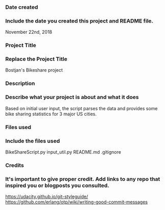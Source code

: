 ### Date created
### Include the date you created this project and README file.
November 22nd, 2018

### Project Title
### Replace the Project Title
Bostjan's Bikeshare project

### Description
### Describe what your project is about and what it does
Based on initial user input, the script parses the data and provides some bike sharing statistics for 3 major US cities.

### Files used
### Include the files used
BikeShareScript.py
input_util.py
README.md
.gitignore

### Credits
### It's important to give proper credit. Add links to any repo that inspired you or blogposts you consulted.

https://udacity.github.io/git-styleguide/
https://github.com/erlang/otp/wiki/writing-good-commit-messages

